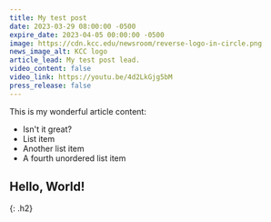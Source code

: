 ```yaml
---
title: My test post
date: 2023-03-29 08:00:00 -0500
expire_date: 2023-04-05 00:00:00 -0500
image: https://cdn.kcc.edu/newsroom/reverse-logo-in-circle.png
news_image_alt: KCC logo
article_lead: My test post lead.
video_content: false
video_link: https://youtu.be/4d2LkGjg5bM
press_release: false
---
```

This is my wonderful article content:

* Isn't it great?
* List item
* Another list item
* A fourth unordered list item

## Hello, World!
{: .h2}